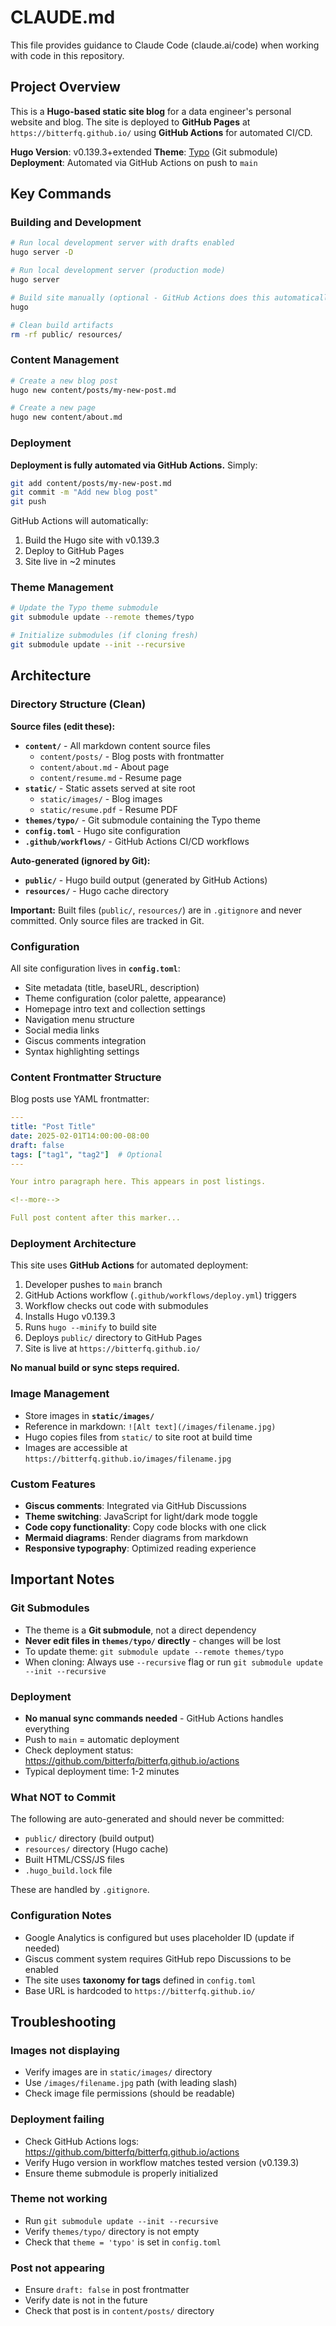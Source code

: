 # CLAUDE.md

This file provides guidance to Claude Code (claude.ai/code) when working with code in this repository.

## Project Overview

This is a **Hugo-based static site blog** for a data engineer's personal website and blog. The site is deployed to **GitHub Pages** at `https://bitterfq.github.io/` using **GitHub Actions** for automated CI/CD.

**Hugo Version**: v0.139.3+extended
**Theme**: [Typo](https://github.com/tomfran/typo) (Git submodule)
**Deployment**: Automated via GitHub Actions on push to `main`

## Key Commands

### Building and Development
```bash
# Run local development server with drafts enabled
hugo server -D

# Run local development server (production mode)
hugo server

# Build site manually (optional - GitHub Actions does this automatically)
hugo

# Clean build artifacts
rm -rf public/ resources/
```

### Content Management
```bash
# Create a new blog post
hugo new content/posts/my-new-post.md

# Create a new page
hugo new content/about.md
```

### Deployment
**Deployment is fully automated via GitHub Actions.** Simply:
```bash
git add content/posts/my-new-post.md
git commit -m "Add new blog post"
git push
```

GitHub Actions will automatically:
1. Build the Hugo site with v0.139.3
2. Deploy to GitHub Pages
3. Site live in ~2 minutes

### Theme Management
```bash
# Update the Typo theme submodule
git submodule update --remote themes/typo

# Initialize submodules (if cloning fresh)
git submodule update --init --recursive
```

## Architecture

### Directory Structure (Clean)
**Source files (edit these):**
- **`content/`** - All markdown content source files
  - `content/posts/` - Blog posts with frontmatter
  - `content/about.md` - About page
  - `content/resume.md` - Resume page
- **`static/`** - Static assets served at site root
  - `static/images/` - Blog images
  - `static/resume.pdf` - Resume PDF
- **`themes/typo/`** - Git submodule containing the Typo theme
- **`config.toml`** - Hugo site configuration
- **`.github/workflows/`** - GitHub Actions CI/CD workflows

**Auto-generated (ignored by Git):**
- **`public/`** - Hugo build output (generated by GitHub Actions)
- **`resources/`** - Hugo cache directory

**Important:** Built files (`public/`, `resources/`) are in `.gitignore` and never committed. Only source files are tracked in Git.

### Configuration
All site configuration lives in **`config.toml`**:
- Site metadata (title, baseURL, description)
- Theme configuration (color palette, appearance)
- Homepage intro text and collection settings
- Navigation menu structure
- Social media links
- Giscus comments integration
- Syntax highlighting settings

### Content Frontmatter Structure
Blog posts use YAML frontmatter:
```yaml
---
title: "Post Title"
date: 2025-02-01T14:00:00-08:00
draft: false
tags: ["tag1", "tag2"]  # Optional
---

Your intro paragraph here. This appears in post listings.

<!--more-->

Full post content after this marker...
```

### Deployment Architecture
This site uses **GitHub Actions** for automated deployment:

1. Developer pushes to `main` branch
2. GitHub Actions workflow (`.github/workflows/deploy.yml`) triggers
3. Workflow checks out code with submodules
4. Installs Hugo v0.139.3
5. Runs `hugo --minify` to build site
6. Deploys `public/` directory to GitHub Pages
7. Site is live at `https://bitterfq.github.io/`

**No manual build or sync steps required.**

### Image Management
- Store images in **`static/images/`**
- Reference in markdown: `![Alt text](/images/filename.jpg)`
- Hugo copies files from `static/` to site root at build time
- Images are accessible at `https://bitterfq.github.io/images/filename.jpg`

### Custom Features
- **Giscus comments**: Integrated via GitHub Discussions
- **Theme switching**: JavaScript for light/dark mode toggle
- **Code copy functionality**: Copy code blocks with one click
- **Mermaid diagrams**: Render diagrams from markdown
- **Responsive typography**: Optimized reading experience

## Important Notes

### Git Submodules
- The theme is a **Git submodule**, not a direct dependency
- **Never edit files in `themes/typo/` directly** - changes will be lost
- To update theme: `git submodule update --remote themes/typo`
- When cloning: Always use `--recursive` flag or run `git submodule update --init --recursive`

### Deployment
- **No manual sync commands needed** - GitHub Actions handles everything
- Push to `main` = automatic deployment
- Check deployment status: https://github.com/bitterfq/bitterfq.github.io/actions
- Typical deployment time: 1-2 minutes

### What NOT to Commit
The following are auto-generated and should never be committed:
- `public/` directory (build output)
- `resources/` directory (Hugo cache)
- Built HTML/CSS/JS files
- `.hugo_build.lock` file

These are handled by `.gitignore`.

### Configuration Notes
- Google Analytics is configured but uses placeholder ID (update if needed)
- Giscus comment system requires GitHub repo Discussions to be enabled
- The site uses **taxonomy for tags** defined in `config.toml`
- Base URL is hardcoded to `https://bitterfq.github.io/`

## Troubleshooting

### Images not displaying
- Verify images are in `static/images/` directory
- Use `/images/filename.jpg` path (with leading slash)
- Check image file permissions (should be readable)

### Deployment failing
- Check GitHub Actions logs: https://github.com/bitterfq/bitterfq.github.io/actions
- Verify Hugo version in workflow matches tested version (v0.139.3)
- Ensure theme submodule is properly initialized

### Theme not working
- Run `git submodule update --init --recursive`
- Verify `themes/typo/` directory is not empty
- Check that `theme = 'typo'` is set in `config.toml`

### Post not appearing
- Ensure `draft: false` in post frontmatter
- Verify date is not in the future
- Check that post is in `content/posts/` directory
